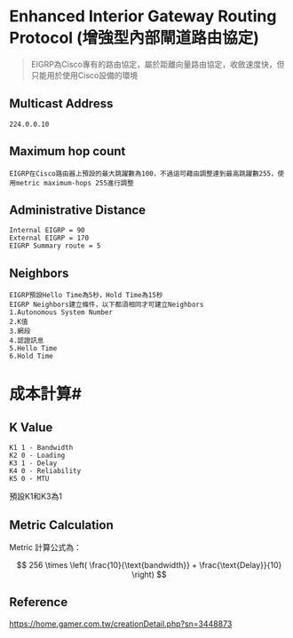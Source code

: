 # Enhanced Interior Gateway Routing Protocol (增強型內部閘道路由協定) #

>EIGRP為Cisco專有的路由協定，屬於距離向量路由協定，收斂速度快，但只能用於使用Cisco設備的環境

## Multicast Address ##

	224.0.0.10

## Maximum hop count ##

	EIGRP在Cisco路由器上預設的最大跳躍數為100，不過這可藉由調整達到最高跳躍數255，使用metric maximum-hops 255進行調整

## Administrative Distance ##

	Internal EIGRP = 90
	External EIGRP = 170
	EIGRP Summary route = 5

## Neighbors ##

	EIGRP預設Hello Time為5秒，Hold Time為15秒
	EIGRP Neighbors建立條件，以下都須相同才可建立Neighbors 
	1.Autonomous System Number
	2.K值
	3.網段
	4.認證訊息
	5.Hello Time
	6.Hold Time

# 成本計算#

## K Value # 

    K1 1 - Bandwidth 
    K2 0 - Loading 
    K3 1 - Delay 
    K4 0 - Reliability 
    K5 0 - MTU

預設K1和K3為1

## Metric Calculation ##

Metric 計算公式為：

$$
256 \times \left( \frac{10}{\text{bandwidth}} + \frac{\text{Delay}}{10} \right)
$$

## Reference ## 

https://home.gamer.com.tw/creationDetail.php?sn=3448873